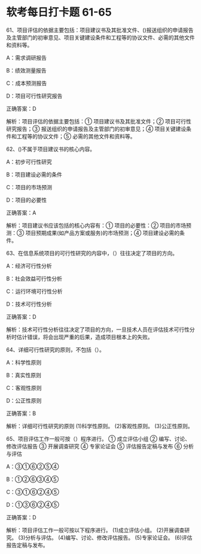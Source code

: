# **软考每日打卡题 61-65**

61、项目评估的依据主要包括：项目建议书及其批准文件、()报送组织的申请报告及主管部门的初审意见、项目关键建设条件和工程等的协议文件、必需的其他文件和资料等。

A：需求调研报告

B：绩效测量报告

C：成本预测报告

D：项目可行性研究报告

正确答案：D

解析：项目评估的依据主要包括：① 项目建议书及其批准文件；② 项目可行性研究报告；③ 报送组织的申请报告及主管部门的初审意见；④ 项目关键建设条件和工程等的协议文件；⑤ 必需的其他文件和资料等。

62、()不属于项目建议书的核心内容。

A：初步可行性研究

B：项目建设必需的条件

C：项目的市场预测

D：项目的必要性

正确答案：A

解析：项目建议书应该包括的核心内容有：① 项目的必要性：② 项目的市场预测：③ 项目预期成果(如产品方案或服务)的市场预测；④ 项目建设必需的条件。

63、在信息系统项目的可行性研究的内容中，（）往往决定了项目的方向。

A：经济可行性分析

B：社会效益可行性分析

C：运行环境可行性分析

D：技术可行性分析

正确答案：D

解析：技术可行性分析往往决定了项目的方向，一旦技术人员在评估技术可行性分析时估计错误，将会出现严重的后果，造成项目根本上的失败。

64、详细可行性研究的原则，不包括（）。

A：科学性原则

B：真实性原则

C：客观性原则

D：公正性原则

正确答案：B

解析：详细可行性研究的原则 (1)科学性原则。 (2)客观性原则。 (3)公正性原则。

65、项目评估工作一般可按（）程序进行。 ① 成立评估小组 ② 编写、讨论、修改评估报告 ③ 开展调查研究 ④ 专家论证会 ⑤ 评估报告定稿与发布 ⑥ 分析与评估

A：③①⑥②⑤④

B：①②⑥③④⑤

C：③①⑥②④⑤

D：①③⑥②④⑤

正确答案：D

解析：项目评估工作一般可按以下程序进行。 (1)成立评估小组。 (2)开展调查研究。 (3)分析与评估。 (4)编写、讨论、修改评估报告。 (5)专家论证会。 (6)评估报告定稿与发布。

#
